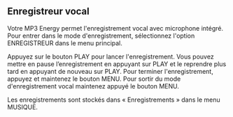 ﻿## Enregistreur vocal 

Votre MP3 Energy permet l'enregistrement vocal avec microphone intégré. Pour entrer dans le mode d'enregistrement, sélectionnez l'option ENREGISTREUR dans le menu principal. 

Appuyez sur le bouton PLAY pour lancer l'enregistrement. Vous pouvez mettre en pause l’enregistrement en appuyant sur PLAY et le reprendre plus tard en appuyant de nouveau sur PLAY. Pour terminer l'enregistrement, appuyez et maintenez le bouton MENU. Pour sortir du mode d'enregistrement vocal maintenez appuyé le bouton MENU. 

Les enregistrements sont stockés dans « Enregistrements » dans le menu MUSIQUE. 
